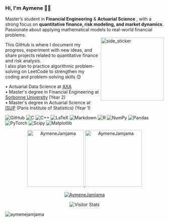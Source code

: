 ### Hi, I'm Aymene 👨‍💻

Master’s student in **Financial Engineering** & **Actuarial Science** , with a strong focus on **quantitative finance, risk modeling, and market dynamics**.  
Passionate about applying mathematical models to real-world financial problems.  
<img align="right" width="200" height="200" alt="side_sticker" src="https://media3.giphy.com/media/v1.Y2lkPTc5MGI3NjExNzNyNjVqcDA1djJvcHp0MmFqbWg2YjFrbTQyY2xoZ2xrcHVid3QxNSZlcD12MV9pbnRlcm5hbF9naWZfYnlfaWQmY3Q9Zw/fwbZnTftCXVocKzfxR/giphy.gif" />


This GitHub is where I document my progress, experiment with new ideas, and share projects related to quantitative finance and risk analysis.\
I also plan to practice algorithmic problem-solving on LeetCode to strengthen my coding and problem-solving skills 😊


 • Actuarial Data Science at [AXA](https://www.axa.com/)\
 • Master's degree in Financial Engineering at [Sorbonne University](https://www.sorbonne-universite.fr/) (Year 2)  \
 • Master's degree in Actuarial Science at [ISUP](https://isup.sorbonne-universite.fr) (Paris Institute of Statistics) (Year 1) 

![GitHub](https://img.shields.io/badge/github-%23121011.svg?style=for-the-badge&logo=github&logoColor=white) ![C](https://img.shields.io/badge/c-%2300599C.svg?style=for-the-badge&logo=c&logoColor=white) ![C++](https://img.shields.io/badge/c++-%2300599C.svg?style=for-the-badge&logo=c%2B%2B&logoColor=white) ![LaTeX](https://img.shields.io/badge/latex-%23008080.svg?style=for-the-badge&logo=latex&logoColor=white) ![Markdown](https://img.shields.io/badge/markdown-%23000000.svg?style=for-the-badge&logo=markdown&logoColor=white) ![R](https://img.shields.io/badge/r-%23276DC3.svg?style=for-the-badge&logo=r&logoColor=white) ![NumPy](https://img.shields.io/badge/numpy-%23013243.svg?style=for-the-badge&logo=numpy&logoColor=white) ![Pandas](https://img.shields.io/badge/pandas-%23150458.svg?style=for-the-badge&logo=pandas&logoColor=white) ![PyTorch](https://img.shields.io/badge/PyTorch-%23EE4C2C.svg?style=for-the-badge&logo=PyTorch&logoColor=white) ![Scipy](https://img.shields.io/badge/SciPy-%230C55A5.svg?style=for-the-badge&logo=scipy&logoColor=%white) ![Matplotlib](https://img.shields.io/badge/Matplotlib-%23ffffff.svg?style=for-the-badge&logo=Matplotlib&logoColor=black)

<div align="center">
  <a href="https://github.com/AymeneJamjama">
    <img height="180em" src="https://github-readme-stats.vercel.app/api/top-langs?username=AymeneJamjama&show_icons=true&locale=en&layout=compact&theme=dark" alt="AymeneJamjama"/>
    <img height="180em" src="https://github-readme-stats.vercel.app/api?username=AymeneJamjama&show_icons=true&locale=en&layout=compact&theme=dark" alt="AymeneJamjama"/>
  </a>
</div>
<p align="center">
  <a href="https://github.com/AymeneJamjama">
    <img src="https://github-readme-streak-stats.herokuapp.com/?user=AymeneJamjama&&theme=dark" alt="AymeneJamjama" />
  </a>
</p>


  <div align="center">
        <img alt="Visitor Stats" 
            src="https://widgetbite.com/stats/<AymeneJamjama>"/>  
    </div>


<p align="left"> <img src="https://komarev.com/ghpvc/?username=aymenejamjama&label=Profile%20views&color=0e75b6&style=flat" alt="aymenejamjama" /> </p>






